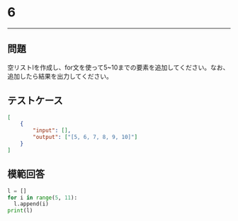 # 6

---
## 問題

空リストlを作成し、for文を使って5~10までの要素を追加してください。なお、追加したら結果を出力してください。

## テストケース

```json
[
	{
		"input": [],
		"output": ["[5, 6, 7, 8, 9, 10]"]
  	}
]
```

## 模範回答
```python
l = []
for i in range(5, 11):
  l.append(i)
print(l)
```